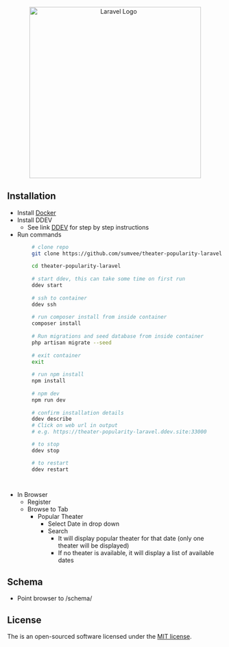 <p align="center"><a href="https://laravel.com" target="_blank"><img src="https://raw.githubusercontent.com/laravel/art/master/logo-lockup/5%20SVG/2%20CMYK/1%20Full%20Color/laravel-logolockup-cmyk-red.svg" width="400" alt="Laravel Logo"></a></p>

## Installation
- Install [Docker](https://docs.docker.com/engine/install/)
- Install DDEV
    - See link [DDEV](https://ddev.readthedocs.io/en/stable/users/install/ddev-installation/) for step by step instructions
- Run commands
```sh
		# clone repo
		git clone https://github.com/sumvee/theater-popularity-laravel.git
		
		cd theater-popularity-laravel
		
		# start ddev, this can take some time on first run
		ddev start
		
		# ssh to container
		ddev ssh
		
		# run composer install from inside container
		composer install
		
		# Run migrations and seed database from inside container
		php artisan migrate --seed
		
		# exit container
		exit
		
		# run npm install
		npm install
		
		# npm dev
		npm run dev
		
		# confirm installation details
		ddev describe
		# Click on web url in output
		# e.g. https://theater-popularity-laravel.ddev.site:33000

		# to stop
		ddev stop

		# to restart
		ddev restart

		
```
- In Browser
    - Register
    - Browse to Tab
        - Popular Theater
            - Select Date in drop down
            - Search
                - It will display popular theater for that date (only one theater will be displayed)
                - If no theater is available, it will display a list of available dates

## Schema
 - Point browser to /schema/

## License

The is an open-sourced software licensed under the [MIT license](https://opensource.org/licenses/MIT).
